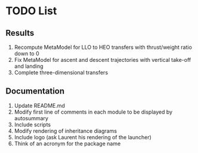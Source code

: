 # TODO List

## Results

1. Recompute MetaModel for LLO to HEO transfers with thrust/weight ratio down to 0
2. Fix MetaModel for ascent and descent trajectories with vertical take-off and landing
3. Complete three-dimensional transfers

## Documentation

1. Update README.md
2. Modify first line of comments in each module to be displayed by autosummary
3. Include scripts
4. Modify rendering of inheritance diagrams
5. Include logo (ask Laurent his rendering of the launcher)
6. Think of an acronym for the package name
